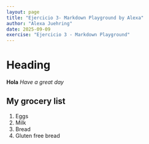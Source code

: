 ```yaml
---
layout: page
title: "Ejercicio 3- Markdown Playground by Alexa"
author: "Alexa Juehring"
date: 2025-09-09
exercise: "Ejercicio 3 - Markdown Playground"
---
```


# Heading

**Hola**
*Have a great day*
## My grocery list
1. Eggs
2. Milk
3. Bread
4.   Gluten free bread
